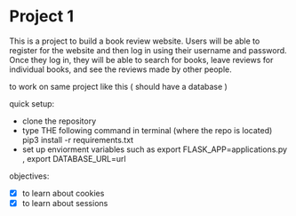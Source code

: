 # Project 1
 This is a project to build a book review website. Users will be able to register for the website and then log in using their username and password. Once they log in, they will be able to search for books, leave reviews for individual books, and see the reviews made by other people. 
 
 to work on same project like this ( should have a database )
 
 quick setup:
 - clone the repository
 - type THE following command in terminal (where the repo is located) pip3 install -r requirements.txt
 - set up enviorment variables such as export FLASK_APP=applications.py , export DATABASE_URL=url

 objectives:
 - [x] to learn about cookies
 - [x] to learn about sessions